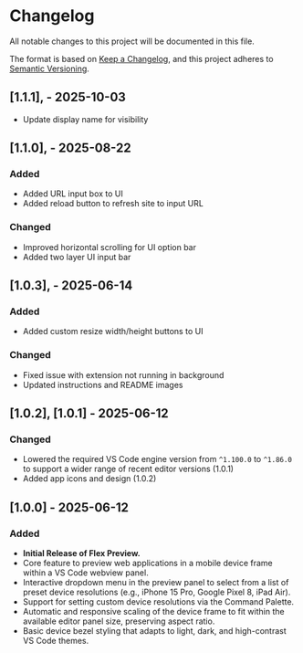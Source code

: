 # Changelog

All notable changes to this project will be documented in this file.

The format is based on [Keep a Changelog](https://keepachangelog.com/en/1.0.0/),
and this project adheres to [Semantic Versioning](https://semver.org/spec/v2.0.0.html).

## [1.1.1], - 2025-10-03

- Update display name for visibility

## [1.1.0], - 2025-08-22

### Added

- Added URL input box to UI
- Added reload button to refresh site to input URL

### Changed

- Improved horizontal scrolling for UI option bar
- Added two layer UI input bar

## [1.0.3], - 2025-06-14

### Added

- Added custom resize width/height buttons to UI

### Changed

- Fixed issue with extension not running in background
- Updated instructions and README images


## [1.0.2], [1.0.1] - 2025-06-12

### Changed

- Lowered the required VS Code engine version from `^1.100.0` to `^1.86.0` to support a wider range of recent editor versions (1.0.1)
- Added app icons and design (1.0.2)

## [1.0.0] - 2025-06-12

### Added

- **Initial Release of Flex Preview.**
- Core feature to preview web applications in a mobile device frame within a VS Code webview panel.
- Interactive dropdown menu in the preview panel to select from a list of preset device resolutions (e.g., iPhone 15 Pro, Google Pixel 8, iPad Air).
- Support for setting custom device resolutions via the Command Palette.
- Automatic and responsive scaling of the device frame to fit within the available editor panel size, preserving aspect ratio.
- Basic device bezel styling that adapts to light, dark, and high-contrast VS Code themes.
